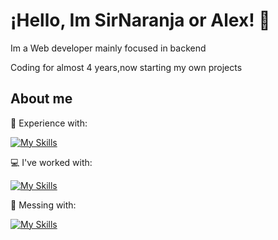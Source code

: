 # ¡Hello, Im SirNaranja or Alex! 👋

Im a Web developer mainly focused in backend

Coding for almost 4 years,now starting my own projects

## About me


💼 Experience with:

[![My Skills](https://skillicons.dev/icons?i=js,html,css,php,java)](https://skillicons.dev)


💻 I've worked with:

[![My Skills](https://skillicons.dev/icons?i=laravel)](https://skillicons.dev)

🌱 Messing with:

[![My Skills](https://skillicons.dev/icons?i=spring,angular)](https://skillicons.dev)



